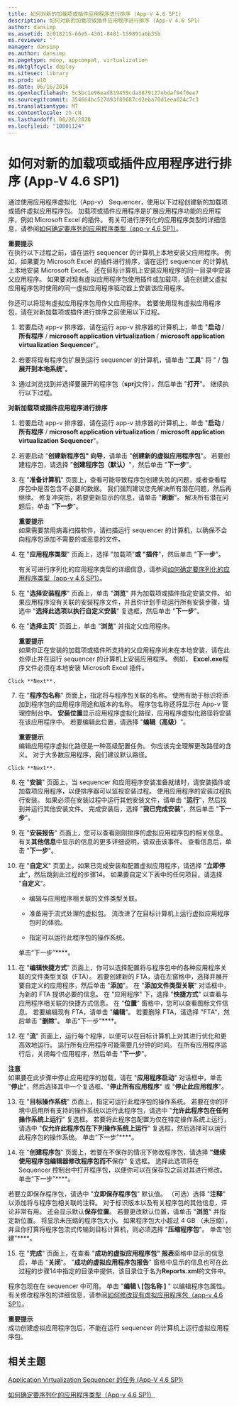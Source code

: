 ```yaml
---
title: 如何对新的加载项或插件应用程序进行排序 (App-V 4.6 SP1)
description: 如何对新的加载项或插件应用程序进行排序 (App-V 4.6 SP1)
author: dansimp
ms.assetid: 2c018215-66e5-4301-8481-159891a6b35b
ms.reviewer: ''
manager: dansimp
ms.author: dansimp
ms.pagetype: mdop, appcompat, virtualization
ms.mktglfcycl: deploy
ms.sitesec: library
ms.prod: w10
ms.date: 06/16/2016
ms.openlocfilehash: 5c5bc1e96ead819459cda3879127ebdaf94f0ee7
ms.sourcegitcommit: 354664bc527d93f80687cd2eba70d1eea024c7c3
ms.translationtype: MT
ms.contentlocale: zh-CN
ms.lasthandoff: 06/26/2020
ms.locfileid: "10801124"
---
```

# 如何对新的加载项或插件应用程序进行排序 (App-V 4.6 SP1)


通过使用应用程序虚拟化（App-v） Sequencer，使用以下过程创建新的加载项或插件虚拟应用程序包。 加载项或插件应用程序是扩展应用程序功能的应用程序，例如 Microsoft Excel 的插件。 有关可进行序列化的应用程序类型的详细信息，请参阅[如何确定要序列的应用程序类型（app-v 4.6 SP1）](how-to-determine-which-type-of-application-to-sequence---app-v-46-sp1-.md)。

**重要提示**  
在执行以下过程之前，请在运行 sequencer 的计算机上本地安装父应用程序。 例如，如果要为 Microsoft Excel 的插件进行排序，请在运行 sequencer 的计算机上本地安装 Microsoft Excel。 还在目标计算机上安装应用程序的同一目录中安装父应用程序。 如果要对现有虚拟应用程序包使用插件或加载项，请在创建父虚拟应用程序包时使用的同一虚拟应用程序驱动器上安装该应用程序。



你还可以将现有虚拟应用程序包用作父应用程序。 若要使用现有虚拟应用程序包，请在对新加载项或插件进行排序之前使用以下过程。

1.  若要启动 app-v 排序器，请在运行 app-v 排序器的计算机上，单击 "**启动**  /  **所有程序**  /  **microsoft application virtualization**  /  **microsoft application virtualization Sequencer**"。

2.  若要将现有程序包扩展到运行 sequencer 的计算机，请单击 "**工具**" 将 "  /  **包展开到本地系统**"。

3.  通过浏览找到并选择要展开的程序包（**sprj**文件），然后单击 "**打开**"。 继续执行以下过程。

**对新加载项或插件应用程序进行排序**

1.  若要启动 app-v 排序器，请在运行 app-v 排序器的计算机上，单击 "**启动**  /  **所有程序**  /  **microsoft application virtualization**  /  **microsoft application virtualization Sequencer**"。

2.  若要启动 "**创建新程序包" 向导**，请单击 "**创建新的虚拟应用程序包**"。 若要创建程序包，请选择 "**创建程序包（默认）**"，然后单击 "**下一步**"。

3.  在 "**准备计算机**" 页面上，查看可能导致程序包创建失败的问题，或者查看程序包中是否包含不必要的数据。 我们强烈建议您先解决所有潜在问题，然后再继续。 修复冲突后，若要更新显示的信息，请单击 "**刷新**"。 解决所有潜在问题后，单击 "**下一步**"。

    **重要提示**  
    如果需要禁用病毒扫描软件，请扫描运行 sequencer 的计算机，以确保不会向程序包添加不需要的或恶意的文件。



4.  在 "**应用程序类型**" 页面上，选择 "加载项"**或 "插件**"，然后单击 "**下一步**"。

    有关可进行序列化的应用程序类型的详细信息，请参阅[如何确定要序列化的应用程序类型（app-v 4.6 SP1）](how-to-determine-which-type-of-application-to-sequence---app-v-46-sp1-.md)。

5.  在 "**选择安装程序**" 页面上，单击 "**浏览**" 并为加载项或插件指定安装文件。 如果应用程序没有关联的安装程序文件，并且你计划手动运行所有安装步骤，请选中 "**选择此选项以执行自定义安装**" 复选框，然后单击 "**下一步**"。

6.  在 "**选择主页**" 页面上，单击 "**浏览**" 并指定父应用程序。

    **重要提示**  
    如果你正在安装的加载项或插件所支持的父应用程序尚未在本地安装，请在此处停止并在运行 sequencer 的计算机上安装应用程序。 例如， **Excel.exe**程序文件必须在本地安装 Microsoft Excel 插件。



~~~
Click **Next**.
~~~

7. 在 "**程序包名称**" 页面上，指定将与程序包关联的名称。 使用有助于标识将添加到程序包的应用程序用途和版本的名称。 程序包名称还将显示在 App-v 管理控制台中。 **安装位置**显示应用程序虚拟化路径，应用程序虚拟化路径将安装在该应用程序中。 若要编辑此位置，请选择 "**编辑（高级）**"。

   **重要提示**  
   编辑应用程序虚拟化路径是一种高级配置任务。 你应该完全理解更改路径的含义。 对于大多数应用程序，我们建议默认路径。



~~~
Click **Next**.
~~~

8. 在 "**安装**" 页面上，当 sequencer 和应用程序安装准备就绪时，请安装插件或加载项应用程序，以便排序器可以监视安装过程。 使用应用程序的安装过程执行安装。 如果必须在安装过程中运行其他安装文件，请单击 "**运行**"，然后找到并运行其他安装文件。 完成安装后，选择 "**我已完成安装**"，然后单击 "**下一步**"。

9. 在 "**安装报告**" 页面上，您可以查看刚刚排序的虚拟应用程序包的相关信息。 有关**其他信息**中显示的信息的更多详细说明，请双击该事件。 查看信息后，单击 "**下一步**"。

10. 在 "**自定义**" 页面上，如果已完成安装和配置虚拟应用程序，请选择 "**立即停止**"，然后跳到此过程的步骤14。 如果要自定义下表中的任何项目，请选择 "**自定义**"。

    -   编辑与应用程序相关联的文件类型关联。

    -   准备用于流式处理的虚拟包。 流改进了在目标计算机上运行虚拟应用程序包时的体验。

    -   指定可以运行此程序包的操作系统。

    单击“下一步”****。

11. 在 "**编辑快捷方式**" 页面上，你可以选择配置将与程序包中的各种应用程序关联的文件类型关联（FTA）。 若要创建新的 FTA，请在左窗格中，选择并展开要自定义的应用程序，然后单击 "**添加**"。 在 "**添加文件类型关联**" 对话框中，为新的 FTA 提供必要的信息。 在 "应用程序" 下，选择 "**快捷方式**" 以查看与应用程序相关联的快捷方式信息。 在 "**位置**" 窗格中，您可以查看图标文件信息。 若要编辑现有 FTA，请单击 "**编辑**"。 若要删除 FTA，请选择 "FTA"，然后单击 "**删除**"。 单击“下一步”****。

12. 在 "**流**" 页面上，运行每个程序，以便可以在目标计算机上对其进行优化和更高效地运行。 运行所有应用程序可能需要几分钟的时间。 在所有应用程序运行后，关闭每个应用程序，然后单击 "**下一步**"。

   **注意**  
   如果要在此步骤中停止应用程序的加载，请在 "**应用程序启动**" 对话框中，单击 "**停止**"，然后选择其中一个复选框、"**停止所有应用程序**" 或 "**停止此应用程序**"。



13. 在 "**目标操作系统**" 页面上，指定可运行此程序包的操作系统。 若要在你的环境中启用所有支持的操作系统以运行此程序包，请选中 "**允许此程序包在任何操作系统上运行**" 复选框。 若要将此程序包配置为仅在特定操作系统上运行，请选中 "**仅允许此程序包在下列操作系统上运行**" 复选框，然后选择可以运行此程序包的操作系统。 单击“下一步”****。

14. 在 "**创建程序包**" 页面上，若要在不保存的情况下修改程序包，请选择 **"继续使用程序包编辑器修改程序包而不**保存" 复选框。 选择此选项将在 Sequencer 控制台中打开程序包，以便你可以在保存包之前对其进行修改。 单击“下一步”****。

   若要立即保存程序包，请选中 "**立即保存程序包**" 默认值。 （可选）选择 "**注释**" 以添加将与程序包相关联的注释。 对于标识版本以及有关程序包的其他信息，评论非常有用。 还会显示默认**保存位置**。 若要更改默认位置，请单击 "**浏览**" 并指定新位置。 将显示未压缩的程序包大小。 如果程序包大小超过 4 GB （未压缩），并且你打算将程序包流式传输到目标计算机，则必须选择 "**压缩程序包**"。 单击“创建”****。

15. 在 "**完成**" 页面上，在查看 "**成功的虚拟应用程序包" 报表**窗格中显示的信息后，单击 "**关闭**"。 "**成功的虚拟应用程序包报告**" 窗格中显示的信息也可在此过程的步骤14中指定的目录中提供，该目录位于名为**Reports.xml**的文件中。

   程序包现在在 sequencer 中可用。 单击 "**编辑 \ [包名称 \]** " 以编辑程序包属性。 有关修改程序包的详细信息，请参阅[如何修改现有虚拟应用程序包（app-v 4.6 SP1）](how-to-modify-an-existing-virtual-application-package--app-v-46-sp1-.md)。

   **重要提示**  
   成功创建虚拟应用程序包后，不能在运行 sequencer 的计算机上运行虚拟应用程序包。



## 相关主题


[Application Virtualization Sequencer 的任务 (App-V 4.6 SP1)](tasks-for-the-application-virtualization-sequencer--app-v-46-sp1-.md)

[如何确定要序列化的应用程序类型（App-v 4.6 SP1）](how-to-determine-which-type-of-application-to-sequence---app-v-46-sp1-.md)










